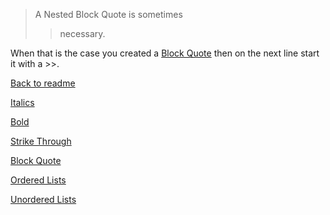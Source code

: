 >A Nested Block Quote is sometimes
>>necessary.

When that is the case you created a [Block Quote](blkqt.md) then on the next line start it with a >>.

[Back to readme](README.md)

[Italics](italics.md)

[Bold](bold.md)

[Strike Through](strkthru.md)

[Block Quote](blkqt.md)

[Ordered Lists](ordlst.md)

[Unordered Lists](unordlst.md)

